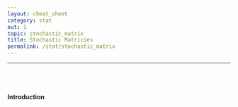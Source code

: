 ```yaml
---
layout: cheat_sheet
category: stat
out: 1
topic: stochastic_matrix
title: Stochastic Matricies
permalink: /stat/stochastic_matrix
---
```


_____________________________________________________________________________________________________________________________________


<br/>

<br/>

#### Introduction

<br/>


